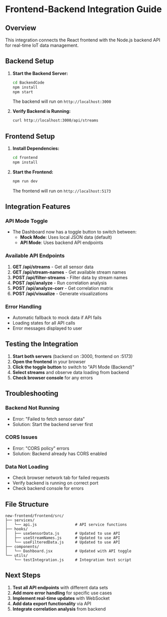 # Frontend-Backend Integration Guide

## Overview
This integration connects the React frontend with the Node.js backend API for real-time IoT data management.

## Backend Setup

1. **Start the Backend Server:**
   ```bash
   cd BackendCode
   npm install
   npm start
   ```
   The backend will run on `http://localhost:3000`

2. **Verify Backend is Running:**
   ```bash
   curl http://localhost:3000/api/streams
   ```

## Frontend Setup

1. **Install Dependencies:**
   ```bash
   cd frontend
   npm install
   ```

2. **Start the Frontend:**
   ```bash
   npm run dev
   ```
   The frontend will run on `http://localhost:5173`

## Integration Features

### API Mode Toggle
- The Dashboard now has a toggle button to switch between:
  - **Mock Mode**: Uses local JSON data (default)
  - **API Mode**: Uses backend API endpoints

### Available API Endpoints

1. **GET /api/streams** - Get all sensor data
2. **GET /api/stream-names** - Get available stream names
3. **POST /api/filter-streams** - Filter data by stream names
4. **POST /api/analyze** - Run correlation analysis
5. **POST /api/analyze-corr** - Get correlation matrix
6. **POST /api/visualize** - Generate visualizations

### Error Handling
- Automatic fallback to mock data if API fails
- Loading states for all API calls
- Error messages displayed to user

## Testing the Integration

1. **Start both servers** (backend on :3000, frontend on :5173)
2. **Open the frontend** in your browser
3. **Click the toggle button** to switch to "API Mode (Backend)"
4. **Select streams** and observe data loading from backend
5. **Check browser console** for any errors

## Troubleshooting

### Backend Not Running
- Error: "Failed to fetch sensor data"
- Solution: Start the backend server first

### CORS Issues
- Error: "CORS policy" errors
- Solution: Backend already has CORS enabled

### Data Not Loading
- Check browser network tab for failed requests
- Verify backend is running on correct port
- Check backend console for errors

## File Structure

```
new-frontend/frontend/src/
├── services/
│   └── api.js                 # API service functions
├── hooks/
│   ├── useSensorData.js       # Updated to use API
│   ├── useStreamNames.js      # Updated to use API
│   └── useFilteredData.js     # Updated to use API
├── components/
│   └── Dashboard.jsx          # Updated with API toggle
└── utils/
    └── testIntegration.js     # Integration test script
```

## Next Steps

1. **Test all API endpoints** with different data sets
2. **Add more error handling** for specific use cases
3. **Implement real-time updates** with WebSocket
4. **Add data export functionality** via API
5. **Integrate correlation analysis** from backend
